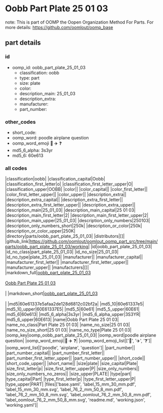 # Oobb Part Plate 25 01 03  

note: This is part of OOMP the Oopen Organization Method For Parts. For more details: https://github.com/oomlout/oomp_base

##  part details





### id
* oomp_id: oobb_part_plate_25_01_03
  * classification: oobb
  * type: part
  * size: plate
  * color: 
  * description_main: 25_01_03
  * description_extra: 
  * manufacturer: 
  * part_number: 

### other_codes
* short_code: 
* oomp_word: poodle airplane question
* oomp_word_emoji :poodle: :airplane: :question:
* md5_6_alpha: 3s3yr
* md5_6: 60e613

### all codes 
|classification|oobb|
|classification_capital|Oobb|
|classification_first_letter|o|
|classification_first_letter_upper|O|
|classification_upper|OOBB|
|color||
|color_capital||
|color_first_letter||
|color_first_letter_upper||
|color_upper||
|description_extra||
|description_extra_capital||
|description_extra_first_letter||
|description_extra_first_letter_upper||
|description_extra_upper||
|description_main|25_01_03|
|description_main_capital|25 01 03|
|description_main_first_letter|2|
|description_main_first_letter_upper|2|
|description_main_upper|25_01_03|
|description_only_numbers|250103|
|description_only_numbers_short|250k|
|description_or_color|250k|
|description_or_color_upper|250K|
|directory|parts/oobb_part_plate_25_01_03|
|distributors|[]|
|github_link|https://github.com/oomlout/oomlout_oomp_part_src/tree/main/parts/oobb_part_plate_25_01_03/working|
|id|oobb_part_plate_25_01_03|
|id_no_class|part_plate_25_01_03|
|id_no_size|25_01_03|
|id_no_type|plate_25_01_03|
|manufacturer||
|manufacturer_capital||
|manufacturer_first_letter||
|manufacturer_first_letter_upper||
|manufacturer_upper||
|manufacturers|[]|
|markdown_full|[oobb_part_plate_25_01_03](https://github.com/oomlout/oomlout_oomp_part_src/tree/main/parts/oobb_part_plate_25_01_03/working)<br>[](https://github.com/oomlout/oomlout_oomp_part_src/tree/main/parts/oobb_part_plate_25_01_03/working)<br>[Oobb Part Plate 25 01 03](https://github.com/oomlout/oomlout_oomp_part_src/tree/main/parts/oobb_part_plate_25_01_03/working)<br><br>|
|markdown_short|[oobb_part_plate_25_01_03](https://github.com/oomlout/oomlout_oomp_part_src/tree/main/parts/oobb_part_plate_25_01_03/working)<br><br>|
|md5|60e61337e5afaa2de128d6812c02bf2a|
|md5_10|60e61337e5|
|md5_10_upper|60E61337E5|
|md5_5|60e61|
|md5_5_upper|60E61|
|md5_6|60e613|
|md5_6_alpha|3s3yr|
|md5_6_alpha_upper|3S3YR|
|md5_6_upper|60E613|
|name|Oobb Part Plate 25 01 03|
|name_no_class|Part Plate 25 01 03|
|name_no_size|25 01 03|
|name_no_size_short|25 01 03|
|name_no_type|Plate 25 01 03|
|oomp_key|oomp_oobb_part_plate_25_01_03|
|oomp_word|poodle airplane question|
|oomp_word_emoji|:poodle: :airplane: :question:|
|oomp_word_emoji_list|[':poodle:', ':airplane:', ':question:']|
|oomp_word_list|['poodle', 'airplane', 'question']|
|part_number||
|part_number_capital||
|part_number_first_letter||
|part_number_first_letter_upper||
|part_number_upper||
|short_code||
|short_code_upper||
|short_name||
|size|plate|
|size_capital|Plate|
|size_first_letter|p|
|size_first_letter_upper|P|
|size_only_numbers||
|size_only_numbers_no_zeros||
|size_upper|PLATE|
|type|part|
|type_capital|Part|
|type_first_letter|p|
|type_first_letter_upper|P|
|type_upper|PART|
|files|['base.yaml', 'label_15_mm_30_mm.pdf', 'label_15_mm_30_mm.svg', 'label_76_2_mm_50_8_mm.pdf', 'label_76_2_mm_50_8_mm.svg', 'label_oomlout_76_2_mm_50_8_mm.pdf', 'label_oomlout_76_2_mm_50_8_mm.svg', 'readme.md', 'working.json', 'working.yaml']|
